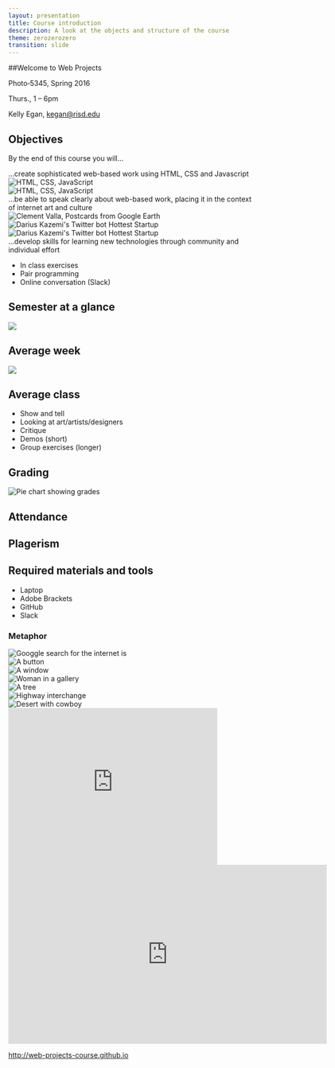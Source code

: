 ```yaml
---
layout: presentation
title: Course introduction
description: A look at the objects and structure of the course
theme: zerozerozero
transition: slide
---
```


<section data-markdown>
##Welcome to Web Projects

Photo‐5345, Spring 2016

Thurs., 1 – 6pm
</section>

<section>

Kelly Egan, kegan@risd.edu

</section>

<section>

<h2>Objectives</h2>

<p class="fragment">By the end of this course you will...</p>

</section>


<section>
  <section data-markdown>
  ...create sophisticated web-based work  
  using HTML, CSS and Javascript
  </section>
  
  <section>
    <img src="/media/20160215_webtech.svg" alt="HTML, CSS, JavaScript">
  </section> 
  
  <section>
    <img src="/media/20160215_webtech2.svg" alt="HTML, CSS, JavaScript">    
  </section> 
  
</section>

<section>
  <section data-markdown> 
  ...be able to speak clearly about web-based work, placing it in the context of internet art and culture
  </section>
  
  <section>
    <img src="/media/Engelbart_MotherOfAllDemos.jpg" alt="">
  </section>
  
  <section>
    <img src="/media/Valla_PostcardsFromGoogleEarth.jpg" alt="Clement Valla, Postcards from Google Earth">
  </section>
  
  <section>
    <img src="/media/Kazemi_HottestStartup.jpg"  alt="Darius Kazemi's Twitter bot Hottest Startup">
  </section>
  
  <section>
    <img src="http://2.bp.blogspot.com/-WAUYXoObi8g/Uzo7-Qvs1aI/AAAAAAAAAQo/4D1LyuKwfTA/s1600/nexus5_chrome_emojis.gif"  alt="Darius Kazemi's Twitter bot Hottest Startup">
  </section>
</section>

<section>
  <section data-markdown>  
  ...develop skills for learning new technologies  
  through community and individual effort 
  </section>
  
  <section>
  <ul>
    <li class="fragment">In class exercises</li>
    <li class="fragment">Pair programming</li>
    <li class="fragment">Online conversation (Slack)</li>
  </ul>
  </section>
</section>

<section>
  
<h2>Semester at a glance</h2>

<img src="/media/20160215_semester_overview.svg" class="plain">

</section>

<section>
  
<h2>Average week</h2>

<img src="/media/20160215_week.svg" class="plain">

</section>

<section>
  
<h2>Average class</h2>

<ul>
  <li class="fragment">Show and tell</li>
  <li class="fragment">Looking at art/artists/designers</li>
  <li class="fragment">Critique</li>
  <li class="fragment">Demos (short)</li>
  <li class="fragment">Group exercises (longer)</li>
</ul>

</section>

<section>

<h2>Grading</h2>

<img src="/media/20160215_grade_pie.svg" alt="Pie chart showing grades" class="plain"> 
  
</section>

<section data-markdown>

## Attendance
  
</section>

<section data-markdown>

## Plagerism
  
</section>

<section data-markdown>

## Required materials and tools
 
* Laptop
* Adobe Brackets
* GitHub
* Slack
  
</section>

<section>
  <section>
    <h1>Metaphor</h1>
  </section>
  
  <section>
    <img src="/media/theInternetIs.jpg" alt="Googgle search for the internet is">
  </section>
  
  <section>
    <img src="/media/button.jpg" alt="A button">
  </section>
  
  <section>
    <img src="/media/window.jpg" alt="A window">
  </section>
  
  <section>
    <img src="/media/gallery.jpg" alt="Woman in a gallery">
  </section>
  
  <section>
    <img src="/media/tree.jpg" alt="A tree">
  </section>
  
  <section>
    <img src="/media/highway.jpg" alt="Highway interchange">
  </section>
  
  <section>
    <img src="/media/rafman_west.jpg" alt="Desert with cowboy">
  </section>
  
  <section>
    <iframe width="420" height="315" src="https://www.youtube.com/embed/f99PcP0aFNE" frameborder="0" allowfullscreen></iframe>
  </section>

  <section>
    <iframe width="640" height="360" src="http://www.democracynow.org/embed/story/2013/1/14/freedom_to_connect_aaron_swartz_1986" frameborder="0" allowfullscreen="true"></iframe>
  </section>
  
</section>

<section data-markdown>

http://web-projects-course.github.io
  
</section>
